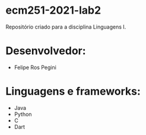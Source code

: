 # ecm251-2021-lab2
Repositório criado para a disciplina Linguagens I.

# Desenvolvedor:
- Felipe Ros Pegini

# Linguagens e frameworks:
- Java
- Python
- C
- Dart 
